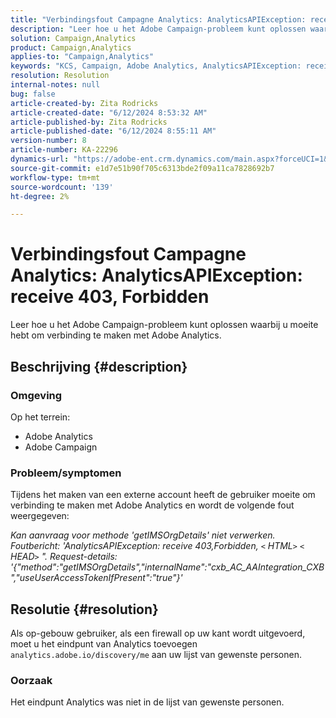 ```yaml
---
title: "Verbindingsfout Campagne Analytics: AnalyticsAPIException: receive 403, Forbidden"
description: "Leer hoe u het Adobe Campaign-probleem kunt oplossen waar u moeite hebt om verbinding te maken met Adobe Analytics."
solution: Campaign,Analytics
product: Campaign,Analytics
applies-to: "Campaign,Analytics"
keywords: "KCS, Campaign, Adobe Analytics, AnalyticsAPIException: receive 403, Forbidden, error, creating external account"
resolution: Resolution
internal-notes: null
bug: false
article-created-by: Zita Rodricks
article-created-date: "6/12/2024 8:53:32 AM"
article-published-by: Zita Rodricks
article-published-date: "6/12/2024 8:55:11 AM"
version-number: 8
article-number: KA-22296
dynamics-url: "https://adobe-ent.crm.dynamics.com/main.aspx?forceUCI=1&pagetype=entityrecord&etn=knowledgearticle&id=66ac8339-9928-ef11-840b-000d3a372703"
source-git-commit: e1d7e51b90f705c6313bde2f09a11ca7828692b7
workflow-type: tm+mt
source-wordcount: '139'
ht-degree: 2%

---
```


# Verbindingsfout Campagne Analytics: AnalyticsAPIException: receive 403, Forbidden


Leer hoe u het Adobe Campaign-probleem kunt oplossen waarbij u moeite hebt om verbinding te maken met Adobe Analytics.

## Beschrijving {#description}


### <b>Omgeving</b>

Op het terrein:

- Adobe Analytics
- Adobe Campaign


### Probleem/symptomen

Tijdens het maken van een externe account heeft de gebruiker moeite om verbinding te maken met Adobe Analytics en wordt de volgende fout weergegeven:

*Kan aanvraag voor methode &#39;getIMSOrgDetails&#39; niet verwerken. Foutbericht: &#39;AnalyticsAPIException: receive 403,Forbidden, `<` HTML`>` `<` HEAD`>` &quot;. Request-details: &#39;{&quot;method&quot;:&quot;getIMSOrgDetails&quot;,&quot;internalName&quot;:&quot;cxb_AC_AAIntegration_CXB&quot;,&quot;useUserAccessTokenIfPresent&quot;:&quot;true&quot;}&#39;*


## Resolutie {#resolution}


Als op-gebouw gebruiker, als een firewall op uw kant wordt uitgevoerd, moet u het eindpunt van Analytics toevoegen `analytics.adobe.io/discovery/me` aan uw lijst van gewenste personen.

### Oorzaak

Het eindpunt Analytics was niet in de lijst van gewenste personen.

